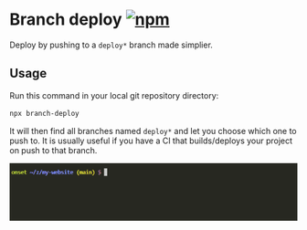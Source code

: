 # Branch deploy [![npm](https://img.shields.io/npm/v/branch-deploy.svg)](https://www.npmjs.com/package/branch-deploy)

Deploy by pushing to a `deploy*` branch made simplier.

## Usage

Run this command in your local git repository directory:

```bash
npx branch-deploy
```

It will then find all branches named `deploy*` and let you choose which one to push to. It is usually useful if you have a CI that builds/deploys your project on push to that branch.

![demo screencast](https://raw.githubusercontent.com/FilipChalupa/branch-deploy/HEAD/screencast.gif)
